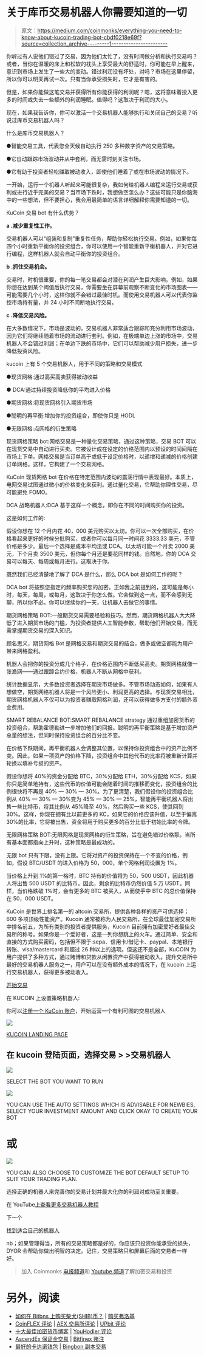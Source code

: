 # 关于库币交易机器人你需要知道的一切

> 原文：<https://medium.com/coinmonks/everything-you-need-to-know-about-kucoin-trading-bot-cbdf0218e69f?source=collection_archive---------1----------------------->

你听过有人说他们错过了交易，因为他们太忙了，没有时间做分析和执行交易吗？或者，当你在温暖的床上和松软的枕头上享受最大的舒适时，你可能在早上醒来，意识到市场上发生了一些大的变动。错过利润没有坏处，对吗？市场在这里停留，所以你可以明天再试一次。只有当你承受损失时，它才是有害的。

但是，如果你能做这笔交易并获得所有你能获得的利润呢？嗯，这将意味着投入更多的时间或失去一些额外的利润睡眠。值得吗？这取决于利润的大小。

现在，如果我告诉你，你可以激活一个交易机器人能够执行和关闭自己的交易？听说过库币交易机器人吗？

什么是库币交易机器人？

●智能交易工具，代表您全天候自动执行 250 多种数字资产的交易策略。

●它自动跟踪市场波动并从中套利，而无需时刻关注市场。

●它有助于投资者轻松赚取被动收入，即使他们睡着了或在市场波动的情况下。

一开始，运行一个机器人听起来可能很复杂，我如何给机器人编程来运行交易或获利或进行近乎完美的交易？当市场下跌时，我想做空怎么办？这些可能只是你脑海中的一些想法，但不要担心，我会用最简单的语言详细解释你需要知道的一切。

KuCoin 交易 bot 有什么优势？

**a .减少重复性工作。**

交易机器人可以“组装和复制”重复性任务，帮助你轻松执行交易。例如，如果你每四个小时重新平衡你的投资组合，你可以使用一个智能重新平衡机器人，并对它进行编程，这样机器人就会自动平衡你的投资组合。

**b .抓住交易机会。**

交易时，时机很重要，你的每一笔交易都会对潜在利润产生巨大影响。例如，如果你想在达到某个阈值后执行交易，你需要坐在屏幕前观察不断变化的市场图表——可能需要几个小时，这样你就不会错过最佳时机。而使用交易机器人可以代表你监控市场持有量，并 24 小时不间断地执行交易。

**c .降低交易风险。**

在大多数情况下，市场是波动的。交易机器人非常适合跟踪和充分利用市场波动，因为它们将继续随着市场的流动进行套利。例如，在极端单边上涨的市场中，交易机器人不会错过利润；在单边下跌的市场中，它们可以帮助减少用户损失，进一步降低投资风险。

kucoin 上有 5 个交易机器人，用于不同的策略和交易模式

●现货网格:通过高买高卖获得被动收益

● DCA:通过持续投资降低你的平均进入价格

●期货网格:将现货网格引入期货市场

●聪明的再平衡:增加你的投资组合，即使你只是 HODL

●无限网格:点网格的衍生策略

现货网格策略 bot:网格交易是一种量化交易策略，通过这种策略，交易 BOT 可以在现货交易中自动进行买卖。它被设计成在设定的价格范围内以预设的时间间隔在市场上下单。网格交易是当订单高于或低于设定价格时，以递增和递减的价格创建订单网格。这样，它构建了一个交易网格。

KuCoin 现货网格 bot 在价格在特定范围内波动的震荡行情中表现最好。本质上，电网交易试图通过微小的价格变化来获利。通过量化交易，它帮助你理性交易，尽可能避免 FOMO。

DCA 战略机器人:DCA 基于这样一个概念，即你在不同的时间购买你的投资。

这是如何工作的:

假设你想在 12 个月内花 40，000 美元购买以太坊。你可以一次全部购买，在价格看起来更好的时候分批购买，或者你可以每月同一时间花 3333.33 美元，不管价格是多少。最后一个选择是成本平均法或 DCA。以太坊可能一个月卖 2000 美元，下个月卖 3500 美元，但你每个月还是要花同样的钱。自然地，你的 DCA 交易可以每天、每周或每月进行。这取决于你。

既然我们已经清楚地了解了 DCA 是什么，那么 DCA bot 是如何工作的呢？

DCA bot 将按照您指定的频率购买您的加密。正如我之前提到的，这可能是每小时，每天，每周，或每月，这取决于你怎么做。它会做到这一点，而不会感到无聊，所以你不必。你可以继续你的一天，让机器人去做它的事情。

期货网格策略 BOT:一般期货交易需要经验和技巧。然而，期货网格机器人大大降低了进入期货市场的门槛，为投资者提供人工智能参数，帮助他们开始交易，而无需掌握期货交易的深入知识。

顾名思义，期货网格 Bot 是网格交易和期货交易的结合，做多或做空都能为用户带来网格盈利。

机器人会把你的投资分成几个格子，在价格范围内不断低买高卖。期货网格就像一张渔网——通过跟踪合约价格，机器人不断从网格中获利。

统计数据显示，大多数投资者选择在期货市场做多。不管市场动态如何，如果有人想做空，期货网格机器人将是一个风险更小、利润更高的选择。与现货交易相比，期货网格机器人不仅可以为投资者赚取网格利润，还可以获得做多方支付的额外资金费用。

SMART REBALANCE BOT:SMART REBALANCE strategy 通过重组加密货币的投资组合，帮助霍德勒进一步增加他们的回报。聪明的再平衡策略是基于增加资产总量的想法，但同时保持投资组合的百分比不变。

在价格下跌期间，再平衡机器人会调整其位置，以保持你投资组合中的资产比例不变。因此，如果一项资产的价格下降，投资组合中其他代币的比率将被重新计算并轮换以填补亏损的资产。

假设你想将 40%的资金分配给 BTC，30%分配给 ETH，30%分配给 KCS，如果你只是简单地持有，这些代币的价值可能会随着时间的推移而变化，投资组合的比例很快将不再是 40% — 30% — 30%。为了更清楚，我们假设你的投资组合比例从 40% — 30% — 30%变为 45% — 30% — 25%，智能再平衡机器人将出售一些比特币，将其比例从 45%降至 40%，然后购买一些 KCS，使其回到 30%。这样，你现在拥有比以前更多的 KC，如果它的价格应该升值，以至于偏离 30%的比率，它将被出售，资金将用于购买更多的百分比低于初始比率的令牌。

无限网格策略 BOT:无限网格是现货网格的衍生策略，旨在避免错过价格泵。当所有基本面都指向上升时，这种策略是最成功的。

无限 bot 只有下限，没有上限。它将对资产的投资保持在一个不变的价格，例如，假设 BTC/USDT 的进入价格为 50，000，单个网格利润设置为 1%。

当价格上升到 1%的第一格时，BTC 持有的价值将为 50，500 USDT，因此机器人将出售 500 USDT 的比特币。因此，剩余的比特币仍然价值 5 万 USDT。同样，当价格跌破 1%时，会有更多的 BTC 被买入，从而使手中 BTC 的总价值保持在 50，000 USDT。

KuCoin 是世界上排名第一的 altcoin 交易所，提供各种各样的资产可供选择；600 多项顶级性能资产。Kucoin 通常被称为人民交易所，在全球最佳加密交易所中排名前五，为所有类别的投资者提供服务，Kucoin 目前拥有加密爱好者最佳交易所的称号。如果你是一个爱好者，这是一列你想跳上的火车。通过简单、安全和直接的方式购买密码，包括但不限于:sepa、信用卡/借记卡、paypal、本地银行转账、visa/mastercard 和超过 26 种以上的选项。但这还不是全部，KuCOIN 为用户提供了多种方式，通过赌博和贷款从闲置资产中获得被动收入。提升交易所中最好的交易机器人服务之一，用户可以在没有额外成本的情况下，在 kucoin 上运行交易机器人，获得更多被动收入。

[开始交易](https://www.kucoin.com/r/rf/r395ZQJ)

在 KUCOIN 上设置策略机器人:

你可以[注册一个 KuCoin 账户](https://www.kucoin.com/r/rf/r395ZQJ)，开始运营一个有利可图的交易机器人

![](img/22000716182d1085937c496bfde285d4.png)

[KUCOIN LANDING PAGE](http://kucoin.com)

## 在 kucoin 登陆页面，选择**交易** > >交易机器人

![](img/8cdc7358a0603fb17e602ec2c5c43060.png)

SELECT THE BOT YOU WANT TO RUN

![](img/848b0f6de10ceac0de858c7cd100dab6.png)

YOU CAN USE THE AUTO SETTINGS WHICH IS ADVISABLE FOR NEWBIES, SELECT YOUR INVESTMENT AMOUNT AND CLICK OKAY TO CREATE YOUR BOT

# **或**

![](img/f3c248cb495e623acb0a6c5e23768738.png)

YOU CAN ALSO CHOOSE TO CUSTOMIZE THE BOT DEFAULT SETUP TO SUIT YOUR TRADING PLAN.

选择正确的机器人来完善你的交易计划并最大化你的利润对成功至关重要。

在 YouTube[上查看更多交易机器人教程](https://www.youtube.com/watch?v=hGbNo1633fk)

下一个

[找到适合自己的机器人](https://www.kucoin.com/zh-hans/blog/kucoin-trading-bot-now-supports-4-strategies-how-to-find-the-bot-fits-you-most?_cms_ts=1645602853&_cms_hash=4e338f2d79ba85ed9d9a8b43ac53d42adedc8e85713591a44ab2bdcdfe7a5fc5&type=3)

nb；如果管理得当，所有的交易策略都是好的，你应该只投资你能承受的损失，DYOR 会帮助你做出明智的决定。记住，交易策略只和屏幕后面的交易者一样好。

> 加入 Coinmonks [电报频道](https://t.me/coincodecap)和 [Youtube 频道](https://www.youtube.com/c/coinmonks/videos)了解加密交易和投资

# 另外，阅读

*   [如何在 Bitbns 上购买柴犬(SHIB)币？](https://coincodecap.com/buy-shiba-bitbns) | [购买弗洛基](https://coincodecap.com/buy-floki-inu-token)
*   [CoinFLEX 评论](https://coincodecap.com/coinflex-review) | [AEX 交易所评论](https://coincodecap.com/aex-exchange-review) | [UPbit 评论](https://coincodecap.com/upbit-review)
*   [十大最佳加密货币博客](https://coincodecap.com/best-cryptocurrency-blogs) | [YouHodler 评论](https://coincodecap.com/youhodler-review)
*   [AscendEx 保证金交易](https://coincodecap.com/ascendex-margin-trading) | [Bitfinex 赌注](https://coincodecap.com/bitfinex-staking)
*   [最好的卡达诺钱包](https://coincodecap.com/best-cardano-wallets) | [Bingbon 副本交易](https://coincodecap.com/bingbon-copy-trading)